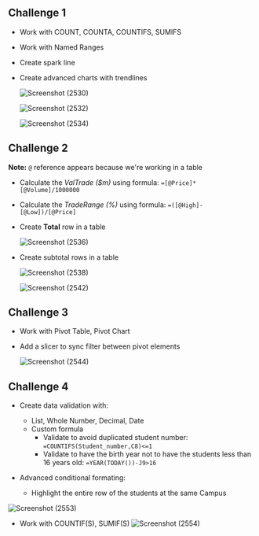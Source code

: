 ## Challenge 1
- Work with COUNT, COUNTA, COUNTIFS, SUMIFS
- Work with Named Ranges
- Create spark line
- Create advanced charts with trendlines
  
  ![Screenshot (2530)](https://github.com/mk-duong/learn-excel/assets/151535478/47d749b5-bd41-4add-b033-b6893641df54)

  ![Screenshot (2532)](https://github.com/mk-duong/learn-excel/assets/151535478/257dcf19-4dfd-46b0-b36c-3eea2078245e)

  ![Screenshot (2534)](https://github.com/mk-duong/learn-excel/assets/151535478/27ba932c-c61b-4c12-9a2a-68071249064b)

## Challenge 2
**Note:** `@` reference appears because we're working in a table
- Calculate the *ValTrade ($m)* using formula: `=[@Price]*[@Volume]/1000000`
- Calculate the *TradeRange (%)* using formula: `=([@High]-[@Low])/[@Price]`
  
- Create **Total** row in a table
  
  ![Screenshot (2536)](https://github.com/mk-duong/learn-excel/assets/151535478/2389de8b-c3a4-4865-92f0-f76227761c9c)

- Create subtotal rows in a table

  ![Screenshot (2538)](https://github.com/mk-duong/learn-excel/assets/151535478/d4931b76-5b6e-40ed-a2f2-f05366c51de5)
  
  ![Screenshot (2542)](https://github.com/mk-duong/learn-excel/assets/151535478/303a6817-ced8-4366-9024-3c676ac9a745)

## Challenge 3
- Work with Pivot Table, Pivot Chart
- Add a slicer to sync filter between pivot elements

  ![Screenshot (2544)](https://github.com/mk-duong/learn-excel/assets/151535478/9d508c4a-f4bd-46c2-8040-93e0b2058a0c)

## Challenge 4
- Create data validation with:
  + List, Whole Number, Decimal, Date
  + Custom formula
     + Validate to avoid duplicated student number: `=COUNTIFS(Student_number,C8)<=1`
     + Validate to have the birth year not to have the students less  than 16 years old: `=YEAR(TODAY())-J9>16`

- Advanced conditional formating:
  + Highlight the entire row of the students at the same Campus

![Screenshot (2553)](https://github.com/mk-duong/learning-materials/assets/151535478/6cffc952-7348-464c-83ff-7e0bdd08952f) 

- Work with COUNTIF(S), SUMIF(S)
![Screenshot (2554)](https://github.com/mk-duong/learning-materials/assets/151535478/d20e0157-0bb1-4ffb-b74d-ab3663465aa7)

